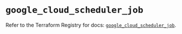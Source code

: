 # `google_cloud_scheduler_job`

Refer to the Terraform Registry for docs: [`google_cloud_scheduler_job`](https://registry.terraform.io/providers/hashicorp/google/6.47.0/docs/resources/cloud_scheduler_job).
